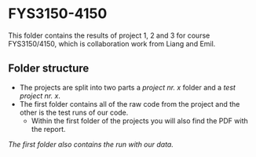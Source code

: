 # FYS3150-4150
This folder contains the results of project 1, 2 and 3 for course FYS3150/4150, which is collaboration work from Liang and Emil.

## Folder structure

* The projects are split into two parts a *project nr. x* folder and a *test project nr. x*.
* The first folder contains all of the raw code from the project and the other is the test runs of our code. 
  * Within the first folder of the projects you will also find the PDF with the report.

*The first folder also contains the run with our data.*
